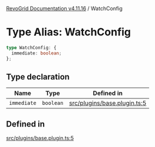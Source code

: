 [RevoGrid Documentation v4.11.16](README.md) / WatchConfig

# Type Alias: WatchConfig

```ts
type WatchConfig: {
  immediate: boolean;
};
```

## Type declaration

| Name | Type | Defined in |
| ------ | ------ | ------ |
| `immediate` | `boolean` | [src/plugins/base.plugin.ts:5](https://github.com/revolist/revogrid/blob/4a2e1c34e7e1a3d80ec42c0347cc2f82d785aa84/src/plugins/base.plugin.ts#L5) |

## Defined in

[src/plugins/base.plugin.ts:5](https://github.com/revolist/revogrid/blob/4a2e1c34e7e1a3d80ec42c0347cc2f82d785aa84/src/plugins/base.plugin.ts#L5)
